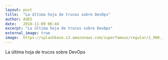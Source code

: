 ```yaml
---
layout: post
title:  "La última hoja de trucos sobre DevOps"
author: AdES
date:   2018-11-09 06:44
excerpt: "La última hoja de trucos sobre DevOps"
external_image: true
image:  https://splashbase.s3.amazonaws.com/superfamous/regular/2_900.jpg
---
```

La última hoja de trucos sobre DevOps